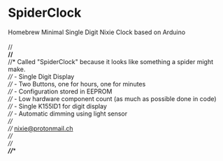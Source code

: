 # SpiderClock
Homebrew Minimal Single Digit Nixie Clock based on Arduino<br>
<br>
//**********************************************************************************<br>
//**********************************************************************************<br>
//* Called "SpiderClock" because it looks like something a spider might make.      *<br>
//*  - Single Digit Display                                                        *<br>
//*  - Two Buttons, one for hours, one for minutes                                 *<br>
//*  - Configuration stored in EEPROM                                              *<br>
//*  - Low hardware component count (as much as possible done in code)             *<br>
//*  - Single K155ID1 for digit display                                            *<br>
//*  - Automatic dimming using light sensor                                        *<br>
//*                                                                                *<br>
//*  nixie@protonmail.ch                                                           *<br>
//*                                                                                *<br>
//**********************************************************************************<br>
//**********************************************************************************<br>


